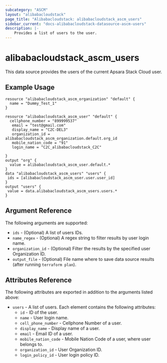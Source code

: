 ```yaml
---
subcategory: "ASCM"
layout: "alibabacloudstack"
page_title: "Alibabacloudstack: alibabacloudstack_ascm_users"
sidebar_current: "docs-alibabacloudstack-datasource-ascm-users"
description: |-
    Provides a list of users to the user.
---
```


# alibabacloudstack\_ascm_users

This data source provides the users of the current Apsara Stack Cloud user.

## Example Usage

```
resource "alibabacloudstack_ascm_organization" "default" {
  name = "Dummy_Test_1"
}

resource "alibabacloudstack_ascm_user" "default" {
  cellphone_number = "899999537"
   email = "test@gmail.com"
   display_name = "C2C-DEL3"
   organization_id = alibabacloudstack_ascm_organization.default.org_id
   mobile_nation_code = "91"
   login_name = "C2C_alibabacloudstack_C2C"

}
output "org" {
  value = alibabacloudstack_ascm_user.default.*
}
data "alibabacloudstack_ascm_users" "users" {
 ids = [alibabacloudstack_ascm_user.user.user_id]
}
output "users" {
 value = data.alibabacloudstack_ascm_users.users.*
}
```

## Argument Reference

The following arguments are supported:

* `ids` - (Optional) A list of users IDs.
* `name_regex` - (Optional) A regex string to filter results by user login name.
* `organization_id` - (Optional) Filter the results by the specified user Organization ID.
* `output_file` - (Optional) File name where to save data source results (after running `terraform plan`).

## Attributes Reference

The following attributes are exported in addition to the arguments listed above:

* `users` - A list of users. Each element contains the following attributes:
    * `id` - ID of the user.
    * `name` - User login name.
    * `cell_phone_number` - Cellphone Number of a user.
    * `display_name` - Display name of a user.
    * `email` - Email ID of a user.
    * `mobile_nation_code` - Mobile Nation Code of a user, where user belongs to.
    * `organization_id` - User Organization ID.
    * `login_policy_id` - User login policy ID.
     
